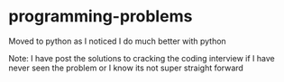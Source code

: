 # programming-problems

Moved to python as I noticed I do much better with python

Note: I have post the solutions to cracking the coding interview if I have never seen the problem or I know its not super straight forward
